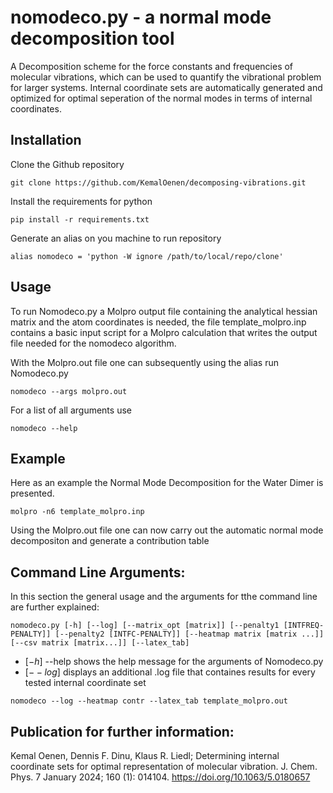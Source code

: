 # nomodeco.py - a normal mode decomposition tool
A Decomposition scheme for the force constants and frequencies of molecular vibrations, which can be used to quantify the vibrational problem for larger systems. 
Internal coordinate sets are automatically generated and optimized for optimal seperation of the normal modes in terms of internal coordinates.

## Installation

Clone the Github repository

```
git clone https://github.com/KemalOenen/decomposing-vibrations.git
```
Install the requirements for python

```
pip install -r requirements.txt
```
Generate an alias on you machine to run repository

```
alias nomodeco = 'python -W ignore /path/to/local/repo/clone'
```

## Usage

To run Nomodeco.py a Molpro output file containing the analytical hessian matrix and the atom coordinates is needed, the file template_molpro.inp contains a basic input script for a Molpro calculation that writes the output file needed for the nomodeco algorithm. 

With the Molpro.out file one can subsequently using the alias run Nomodeco.py

```
nomodeco --args molpro.out
```
For a list of all arguments use

```
nomodeco --help
```

## Example

Here as an example the Normal Mode Decomposition for the Water Dimer is presented.

```
molpro -n6 template_molpro.inp
```
Using the Molpro.out file one can now carry out the automatic normal mode decompositon and generate a contribution table

## Command Line Arguments:

In this section the general usage and the arguments for tthe command line are further explained:

```
nomodeco.py [-h] [--log] [--matrix_opt [matrix]] [--penalty1 [INTFREQ-PENALTY]] [--penalty2 [INTFC-PENALTY]] [--heatmap matrix [matrix ...]] [--csv matrix [matrix...]] [--latex_tab]
``` 
+ $[-h]$ --help shows the help message for the arguments of Nomodeco.py
+ $[--log]$ displays an additional .log file that containes results for every tested internal coordinate set

```
nomodeco --log --heatmap contr --latex_tab template_molpro.out
```



## Publication for further information:
Kemal Oenen, Dennis F. Dinu, Klaus R. Liedl; Determining internal coordinate sets for optimal representation of molecular vibration. J. Chem. Phys. 7 January 2024; 160 (1): 014104. https://doi.org/10.1063/5.0180657

